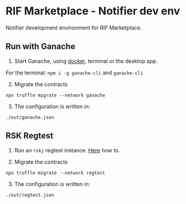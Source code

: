 # RIF Marketplace - Notifier dev env

Notifier development environment for RIF Marketplace.

## Run with Ganache

1. Start Ganache, using [docker](https://github.com/rsksmart/rif-marketplace-dev), terminal or the desktop app.

For the terminal: `npm i -g ganache-cli` and `ganache-cli`

2. Migrate the contracts

```
npx truffle migrate --network ganache
```

3. The configuration is written in:

```
./out/ganache.json
```

## RSK Regtest

1. Run an `rskj` regtest instance. [Here](https://developers.rsk.co/quick-start/step1-install-rsk-local-node/) how to.

2. Migrate the contracts

```
npx truffle migrate --network regtest
```

3. The configuration is written in:

```
./out/regtest.json
```
